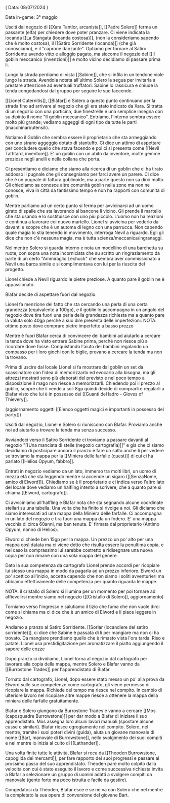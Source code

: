 ( Data: 08/07/2024 )

Data in-game: 3° maggio

Usciti dal negozio di [[Xara Tantlor, arcanista]], [[Padre Solero]] ferma un passante (elfa) per chiedere dove poter pranzare. Ci viene indicata la locanda [[La Stangata (locanda costosa)]], (non la consideriamo sapendo che è molto costosa), il [[Satiro Sorridente (locanda)]] (che già conosciamo), e il "caprone danzante".
Optiamo per tornare al Satiro Sorridente avendo vitto e alloggio pagato, ma siccome il negozio del [[Il goblin meccanico (invenzioni)]] e molto vicino decidiamo di passare prima li.

Lungo la strada perdiamo di vista [[Sabine]], che si infila in un tendone viole lungo la strada. Avendola notata all'ultimo Solero la segua per invitarla a prestare attenzione ad eventuali truffatori. Sabine lo rassicura e chiude la tenda congedandosi dal gruppo per seguire le sue faccende.

[[Lionel Cuternitis]], [[Blàfar]] e Solero a questo punto continuano per la strada fino ad arrivare al negozio che gli era stato indicato da Xara.
Si tratta di un negozio con una porticina, due finestrelle e una semplice insegna con su dipinto il nome "Il goblin meccanico".
Entriamo, l'interno sembra essere molto più grande; vediamo aggeggi di ogni tipo da tutte le parti (macchinari/utensili).

Notiamo il Goblin che sembra essere il proprietario che sta armeggiando con uno strano aggeggio dotato di stantuffo.
Ci dice un attimo di aspettare per concludere quello che stava facendo e poi ci si presenta come [[Nevil Tathtard, inventore]].
E' un goblin con un abito da inventore, molte gemme preziose negli anelli e nella collana che porta.

Ci presentiamo e diciamo che siamo alla ricerca di un goblin che ci ha tirato addosso il pugnale che gli consegniamo per farci avere un parere.
Ci dice che è un pugnale di fattura goblinoide, ma a parte questo non sa dirci molto. Gli chiediamo sa conosce altre comunità goblin nella zone ma non ne conosce, viva in città da tantissimo tempo e non ha rapporti con comunità di goblin.

Mentre parliamo ad un certo punto si ferma per avvicinarsi ad un uomo girato di spalle che sta lavorando al bancone li vicino. Gli prende il martello che sta usando e lo sostituisce con uno più piccolo. L'uomo non ha reazioni e continua a lavorare col nuovo martello. Lionel si avvicina per vederlo da davanti e scopre che è un automa di legno con una parrucca. Non capendo quale magia lo stia tenendo in movimento, interroga Nevil a riguardo. Egli gli dice che non c'è nessuna magia, ma è tutta scienza/meccanica/ingranaggi.

Nel mentre Solero si guarda intorno e nota un modellino di una barchetta su ruote, con sopra una nota incorniciata che su scritto un ringraziamento da parte di un certo "Ammiraglio Lechuck" che sembra aver commissionato a Nevil una barca simile e si complimentava con lui per la riuscita del progetto.

Lionel chiede a Nevil riguardo le pietre preziose. A quanto pare il goblin ne è appassionato.

Blafar decide di aspettare fuori dal negozio.

Lionel fa menzione del fatto che sta cercando una perla di una certa grandezza (equivalente a 100gp), e il goblin lo accompagna in un angolo del negozio dove tira fuori una perla della grandezza richiesta ma a quanto pare la valuta solo 40gp perché a suo dire presenta delle imperfezioni.
NOTA: ottimo posto dove comprare pietre imperfette a basso prezzo

Mentre è fuori Blàfar cerca di convincere dei bambini ad aiutarlo a cercare la tenda dove ha visto entrare Sabine prima, perché non riesce più a ricordare dove fosse.
Conquistando l'aiuto dei bambini regalando un compasso per i loro giochi con le biglie, provano a cercare la tenda ma non la trovano.

Prima di uscire dal locale Lionel si fa mostrare dal goblin un set da scassinatore con l'idea di memorizzarlo ed evocarlo alla bisogna, ma gli attrezzi mostrati sono più elaborati del previsto e nel poco tempo a disposizione il mago non riesce a memorizzarli.
Chiedendo poi il prezzo al goblin, scopre che li vende a soli 8gp quindi decide di comprarli e regalarli a Blafar visto che lui è in possesso dei [[Guanti del ladro - Gloves of Thievery]].

(aggiornamento oggetti [[Elenco oggetti magici e importanti in possesso del party]])

Usciti dal negozio, Lionel e Solero si riuniscono con Blafar.
Proviamo anche noi ad aiutarlo a trovare la tenda ma senza successo. 

Avviandoci verso il Satiro Sorridente ci troviamo a passare davanti al negozio "[[Una manciata di stelle (negozio cartografia)]]" e già che ci siamo decidiamo di posticipare ancora il pranzo è fare un salto anche li per vedere se troviamo la mappa per la [[Miniera delle farfalle (quest)]] di cui ci ha parlato [[Helios Opyum, fabbro]].

Entrati in negozio vediamo da un lato, immerso tra molti libri, un uomo di mezza età che sta leggendo mentre si accende un sigaro ([[SenzaNome, amico di Elword]]).
Chiediamo se è il proprietario e ci indica verso l'altro lato del locale dove vediamo un halfling intento a scrivere, che a quanto pare si chiama [[Elword, cartografo]].

Ci avviciniamo all'halfling e Blàfar nota che sta segnando alcune coordinate stellari su una tabella. Una volta che ha finito si rivolge a noi.
Gli diciamo che siamo interessati ad una mappa della Miniera delle farfalle.
Ci accompagna in un lato del negozio e tira fuori una mappa da un fodero.
E' una mappa vecchia di circa 60anni, ma ben tenuta. E' firmata dal proprietario (Antimo Opyum, nonno di Helios).

Elword ci chiede ben 15gp per la mappa. Un prezzo un po' alto per una mappa così datata ma ci viene detto che risulta essere la penultima copia, e nel caso la comprassimo lui sarebbe costretto e ridisegnare una nuova copia per non rimane con una sola mappa del genere.

Dato la sua competenza da cartografo Lionel prende accordi per ricopiare lui stesso una mappa in modo da pagarla ad un prezzo inferiore. Elword un po' scettico all'inizio, accetta capendo che non siamo i soliti avventurieri ma abbiamo effettivamente delle competenza per quanto riguarda le mappe.

NOTA: il cristallo di Solero si illumina per un momento per poi tornare ad affievolirsi mentre siamo nel negozio ([[Cristallo di Solero]], aggiornamento)

Torniamo verso l'ingresso e salutiamo il tizio che fuma che non vuole dirci come si chiama ma ci dice che è un amico di Elword e li piace leggere in negozio.

Andiamo a pranzo al Satiro Sorridente.
[[Sorlar (locandiere del satiro sorridente)]], ci dice che Sabine è passata di li per mangiare ma non ci ha trovato.
Da mangiare prendiamo quello che è rimasto vista l'ora tarda. Riso e patate. Lionel usa prestidigitazione per aromatizzare il piatto aggiungendo il sapore delle cozze

Dopo pranzo ci dividiamo, Lionel torna al negozio dal cartografo per lavorare alla copia della mappa, mentre Solero e Blafar vanno da [[Burrostone Trades]] per l'apprendistato di Blafar.

Tornato dal cartografo, Lionel, dopo essere stato messo un po' alla prova da Elword sulle sue competenze come cartografo, gli viene permesso di ricopiare la mappa. Richiede del tempo ma riesce nel compito. In cambio di ulteriore lavoro nel ricopiare altre mappe riesce a ottenere la mappa della miniera delle farfalle gratuitamente.

Blafar e Solero giungono da Burrostone Trades e vanno a cercare [[Mos (caposquadre Burrowstone)]] per dar modo a Blafar di iniziare il suo apprendistato. 
Mos assegna loro alcuni lavori manuali (spostare alcune casse e similari). Blafar riesce egregiamente nel compito.
Solero, nel mentre, tramite i suoi poteri divini (guida), aiuta un giovane manovale di nome [[Bart, manovale di Burrowstone]], nello svolgimento dei suoi compiti e nel mentre lo inizia al culto di [[Lathander]].

Una volta finite tutte le attività, Blafar si reca da [[Theoden Burrowstone, capogilda dei mercanti]], per fare rapporto dei suoi progressi e passare al prossimo passo del suo apprendistato.
Theoden pare molto colpito dalla velocità con cui è stato eseguito il lavoro e come successiva richiesta invita a Blafar a selezionare un gruppo di uomini adatti a svolgere compiti da manovale (gente forte ma poco istruita e facile da gestire).

Congedatosi da Theoden, Blafar esce e se ne va con Solero che nel mentre la completato la sua opera di conversione del giovane Bart.



































